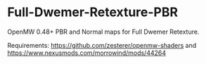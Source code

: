 # Full-Dwemer-Retexture-PBR
OpenMW 0.48+  PBR and Normal maps for Full Dwemer Retexture. 

Requirements:
https://github.com/zesterer/openmw-shaders
and
https://www.nexusmods.com/morrowind/mods/44264
